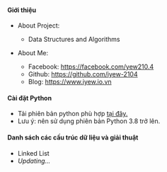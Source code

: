 #### **Giới thiệu**

* About Project:
  
  * Data Structures and Algorithms
    
* About Me:

  * Facebook: https://facebook.com/yew210.4
  * Github: https://github.com/iyew-2104
  * Blog: https://www.iyew.io.vn

#### **Cài đặt Python**

* Tải phiên bản python phù hợp [tại đây.](https://www.python.org/downloads/)
* Lưu ý: nên sử dụng phiên bản Python 3.8 trở lên.

#### Danh sách các cấu trúc dữ liệu và giải thuật

* Linked List
* *Updating...*
